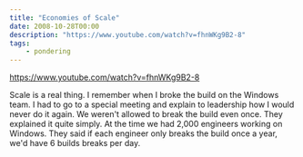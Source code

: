 ```yaml
---
title: "Economies of Scale"
date: 2008-10-28T00:00
description: "https://www.youtube.com/watch?v=fhnWKg9B2-8"
tags: 
    - pondering
---
```


https://www.youtube.com/watch?v=fhnWKg9B2-8

Scale is a real thing. I remember when I broke the build on the Windows team. I had to go to a special meeting and explain to leadership how I would never do it again. We weren't allowed to break the build even once. They explained it quite simply. At the time we had 2,000 engineers working on Windows. They said if each engineer only breaks the build once a year, we'd have 6 builds breaks per day.